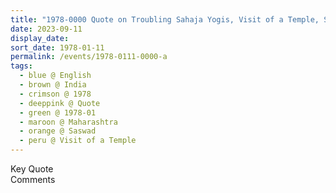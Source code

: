 ```yaml
---
title: "1978-0000 Quote on Troubling Sahaja Yogis, Visit of a Temple, Saswad (near Pune), Maharashtra, India (year not sure)"
date: 2023-09-11
display_date: 
sort_date: 1978-01-11
permalink: /events/1978-0111-0000-a
tags:
  - blue @ English
  - brown @ India
  - crimson @ 1978
  - deeppink @ Quote
  - green @ 1978-01
  - maroon @ Maharashtra
  - orange @ Saswad
  - peru @ Visit of a Temple
---
```


<wave-list>
  <list-title color="green" width="75">Key Quote</list-title>
  <list-item color="BlanchedAlmond"  width="200"></list-item>
  <list-item color="Lavender"></list-item>
  <list-item color="BlanchedAlmond"></list-item>
</wave-list>

<br>

<wave-list>
  <list-title color="green" width="75">Comments</list-title>
  <list-item color="BlanchedAlmond"  width="200"></list-item>
  <list-item color="Lavender"></list-item>
  <list-item color="BlanchedAlmond"></list-item>
</wave-list>